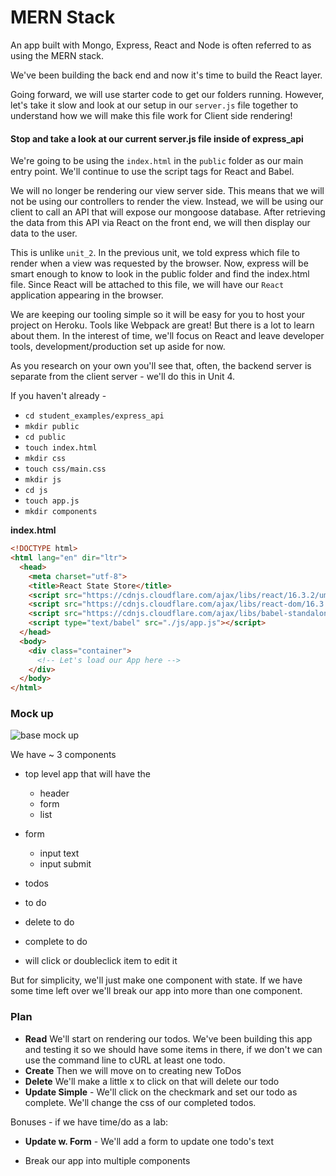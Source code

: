 # MERN Stack

An app built with Mongo, Express, React and Node is often referred to as using the MERN stack.

We've been building the back end and now it's time to build the React layer.

Going forward, we will use starter code to get our folders running. However, let's take it slow and look at our setup in our `server.js` file together to understand how we will make this file work for Client side rendering!

#### Stop and take a look at our current server.js file inside of express_api

We're going to be using the `index.html` in the `public` folder as our main entry point. We'll continue to use the script tags for React and Babel.

We will no longer be rendering our view server side. This means that we will not be using our controllers to render the view. Instead, we will be using our client to call an API that will expose our mongoose database. After retrieving  the data from this API via React on the front end, we will then display our data to the user. 

This is unlike `unit_2`. In the previous unit, we told express which file to render when a view was requested by the browser. Now, express will be smart enough to know to look in the public folder and find the index.html file. Since React will be attached to this file, we will have our `React` application appearing in the browser. 

We are keeping our tooling simple so it will be easy for you to host your project on Heroku. Tools like Webpack are great! But there is a lot to learn about them. In the interest of time, we'll focus on React and leave developer tools, development/production set up aside for now.

As you research on your own you'll see that, often, the backend server is separate from the client server - we'll do this in Unit 4.

If you haven't already  -

- `cd student_examples/express_api`
- `mkdir public`
- `cd public`
- `touch index.html`
- `mkdir css`
- `touch css/main.css`
- `mkdir js`
- `cd js`
- `touch app.js`
- `mkdir components`


**index.html**

```html
<!DOCTYPE html>
<html lang="en" dir="ltr">
  <head>
    <meta charset="utf-8">
    <title>React State Store</title>
    <script src="https://cdnjs.cloudflare.com/ajax/libs/react/16.3.2/umd/react.production.min.js"></script>
    <script src="https://cdnjs.cloudflare.com/ajax/libs/react-dom/16.3.2/umd/react-dom.production.min.js"></script>
    <script src="https://cdnjs.cloudflare.com/ajax/libs/babel-standalone/6.26.0/babel.min.js"></script>
    <script type="text/babel" src="./js/app.js"></script>
  </head>
  <body>
    <div class="container">
      <!-- Let's load our App here -->
    </div>
  </body>
</html>
```


### Mock up

![base mock up](https://i.imgur.com/fbKM3zW.png)

We have ~ 3 components

- top level app that will have the
  - header
  - form
  - list

- form
  - input text
  - input submit

- todos
 - to do
 - delete to do
 - complete to do
 - will click or doubleclick item to edit it


But for simplicity, we'll just make one component with state. If we have some time left over we'll break our app into more than one component.


### Plan

- **Read** We'll start on rendering our todos. We've been building this app and testing it so we should have some items in there, if we don't we can use the command line to cURL at least one todo.
- **Create** Then  we will move on to creating new ToDos
- **Delete** We'll make a little x to click on that will delete our todo
- **Update Simple** - We'll click on the checkmark and set our todo as complete. We'll change the css of our completed todos.

Bonuses - if we have time/do as a lab:
- **Update w. Form** - We'll add a form to update one todo's text

- Break our app into  multiple components